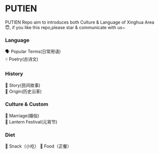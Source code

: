 # PUTIEN

PUTIEN Repo aim to introduces both Culture & Language of Xinghua Area 😇, if you like this repo,please star & communicate with us~ 

### Language   
🗣 Popular Terms(日常用语)         
🀄️ Poetry(古诗文)


### History
👔 Story(民间故事)           
👣 Origin(历史沿革)   

### Culture & Custom   
👗 Marriage(婚俗)             
🏮 Lantern Festival(元宵节)

### Diet
🍗 Snack（小吃） 
🍚 Food（正餐）
